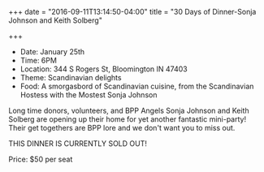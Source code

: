 +++
date = "2016-09-11T13:14:50-04:00"
title = "30 Days of Dinner-Sonja Johnson and Keith Solberg"

+++
* Date: January 25th
* Time: 6PM
* Location: 344 S Rogers St, Bloomington IN 47403
* Theme: Scandinavian delights
* Food: A smorgasbord of Scandinavian cuisine, from the Scandinavian Hostess with the Mostest Sonja Johnson

Long time donors, volunteers, and BPP Angels Sonja Johnson and Keith Solberg are opening up their home for yet another fantastic mini-party! Their get togethers are BPP lore and we don't want you to miss out.

THIS DINNER IS CURRENTLY SOLD OUT!

Price: $50 per seat
